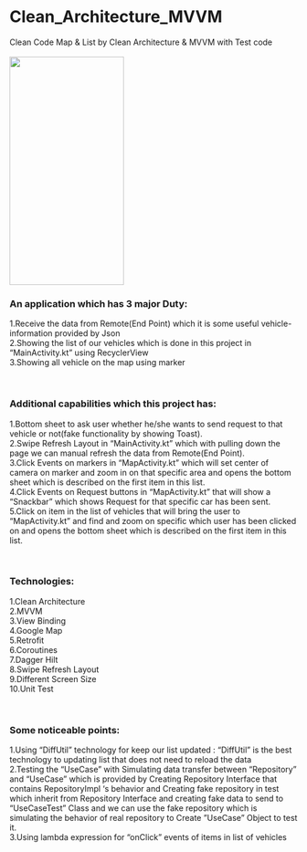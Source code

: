 # Clean_Architecture_MVVM

Clean Code Map & List by Clean Architecture & MVVM with Test code
<br>
<br><img src="https://hexfa.com/addon/json/git/taxi/taxi.gif" width="200" height="400" />
<h3>An application which has 3 major Duty:</h3>
1.Receive the data from Remote(End Point) which it is some useful vehicle- information provided by Json
<br>2.Showing the list of our vehicles which is done in this project in
“MainActivity.kt” using RecyclerView
<br>3.Showing all vehicle on the map using marker

<br><h3>Additional capabilities which this project has:</h3>
1.Bottom sheet to ask user whether he/she wants to send request to that vehicle or not(fake functionality by showing Toast).
<br>2.Swipe Refresh Layout in “MainActivity.kt” which with pulling down the page we can manual refresh the data from Remote(End Point).
<br>3.Click Events on markers in “MapActivity.kt” which will set center of camera on marker and zoom in on that specific area and opens the bottom sheet which is described on the first item in this list.
<br>4.Click Events on Request buttons in “MapActivity.kt” that will show a
“Snackbar” which shows Request for that specific car has been sent.
<br>5.Click on item in the list of vehicles that will bring the user to “MapActivity.kt” and find and zoom on specific which user has been clicked on and opens the bottom sheet which is described on the first item in this list.

<br><h3>Technologies:</h3>
1.Clean Architecture
<br>2.MVVM
<br>3.View Binding
<br>4.Google Map
<br>5.Retrofit
<br>6.Coroutines
<br>7.Dagger Hilt
<br>8.Swipe Refresh Layout
<br>9.Different Screen Size
<br>10.Unit Test

<br><h3>Some noticeable points:</h3>
1.Using “DiffUtil” technology for keep our list updated : “DiffUtil” is the best technology to updating list that does not need to reload the data
<br>2.Testing the “UseCase” with Simulating data transfer between “Repository” and “UseCase” which is provided by Creating Repository Interface that contains RepositoryImpl ‘s behavior and Creating fake repository in test which inherit from Repository Interface and creating fake data to send to “UseCaseTest” Class and we can use the fake repository which is simulating the behavior of real repository to Create ”UseCase” Object to test it.
<br>3.Using lambda expression for “onClick” events of items in list of vehicles
